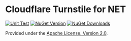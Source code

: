 # Cloudflare Turnstile for NET

[![Unit Test][test-badge]][test-url] [![NuGet Version][nuget-v-badge]][nuget-url] [![NuGet Downloads][nuget-dt-badge]][nuget-url]

Provided under the [Apache License, Version 2.0](http://apache.org/licenses/LICENSE-2.0.html).

[nuget-v-badge]: https://img.shields.io/nuget/v/PetToys.CloudflareTurnstileNet.svg
[nuget-dt-badge]: https://img.shields.io/nuget/dt/PetToys.CloudflareTurnstileNet.svg
[nuget-url]: https://www.nuget.org/packages/PetToys.CloudflareTurnstileNet/
[test-badge]: https://github.com/pet-toys/cloudflare-turnstile-net/actions/workflows/test.yml/badge.svg?branch=dev
[test-url]: https://github.com/pet-toys/cloudflare-turnstile-net/actions?query=workflow%3Atest+branch%3Adev
